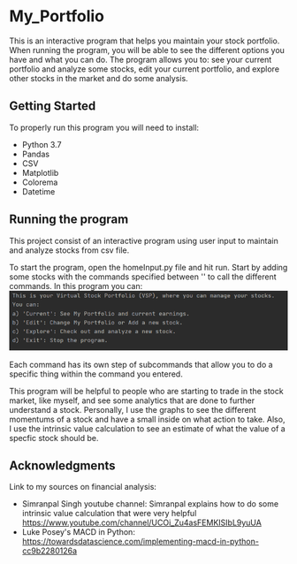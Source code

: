# My_Portfolio
This is an interactive program that helps you maintain your stock portfolio. When running the program, you will be able to see the different options you have and what you can do. The program allows you to: see your current portfolio and analyze some stocks, edit your current portfolio, and explore other stocks in the market and do some analysis. 

Getting Started
-
To properly run this program you will need to install:
- Python 3.7
- Pandas
- CSV
- Matplotlib
- Colorema
- Datetime

Running the program
-
This project consist of an interactive program using user input to maintain and analyze stocks from csv file.

To start the program, open the homeInput.py file and hit run. Start by adding some stocks with the commands specified between '' to call the different commands. In this program you can:
![](images/Intro.png)

Each command has its own step of subcommands that allow you to do a specific thing within the command you entered.

This program will be helpful to people who are starting to trade in the stock market, like myself, and see some analytics that are done to further understand a stock. Personally, I use the graphs to see the different momentums of a stock and have a small inside on what action to take. Also, I use the intrinsic value calculation to see an estimate of what the value of a specfic stock should be. 

Acknowledgments
-
Link to my sources on financial analysis:
- Simranpal Singh youtube channel: Simranpal explains how to do some intrinsic value calculation that were very helpful https://www.youtube.com/channel/UCOi_Zu4asFEMKISIbL9yuUA
- Luke Posey's MACD in Python: https://towardsdatascience.com/implementing-macd-in-python-cc9b2280126a
